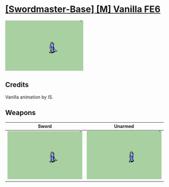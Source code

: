 # [\[Swordmaster-Base\] \[M\] Vanilla FE6](./)
 

<img src="./1.%20Sword/Sword_000.png" alt="[Swordmaster-Base] [M] Vanilla FE6 standing" />

## Credits

Vanilla animation by IS.

## Weapons
 

|Sword |Unarmed |
|  :---: | :---: |
| <img alt="Sword animation" src="./1.%20Sword/Sword.gif" /> | <img alt="Unarmed animation" src="./8.%20Unarmed/Unarmed.gif" /> |
